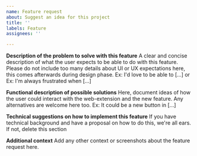 ```yaml
---
name: Feature request
about: Suggest an idea for this project
title: ''
labels: Feature
assignees: ''

---
```


**Description of the problem to solve with this feature**
A clear and concise description of what the user expects to be able to do with this feature.
Please do not include too many details about UI or UX expectations here, this comes afterwards during design phase.
Ex: I'd love to be able to [...]
or Ex: I'm always frustrated when [...]

**Functional description of possible solutions**
Here, document ideas of how the user could interact with the web-extension and the new feature.
Any alternatives are welcome here too.
Ex: It could be a new button in [...]

**Technical suggestions on how to implement this feature**
If you have technical background and have a proposal on how to do this, we're all ears. If not, delete this section

**Additional context**
Add any other context or screenshots about the feature request here.
